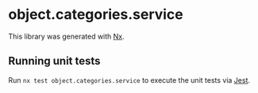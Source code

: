 # object.categories.service

This library was generated with [Nx](https://nx.dev).

## Running unit tests

Run `nx test object.categories.service` to execute the unit tests via [Jest](https://jestjs.io).

